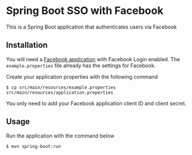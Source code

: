 # Spring Boot SSO with Facebook

This is a Spring Boot application that authenticates users via Facebook

## Installation

You will need a [Facebook application][facebook] with Facebook Login enabled. 
The `example.properties` file already has the settings for Facebook.

Create your application properties with the following command

```
$ cp src/main/resources/example.properties src/main/resources/application.properties
```

You only need to add your Facebook application client ID and client secret.

## Usage

Run the application with the command below

```
$ mvn spring-boot:run
```

[facebook]: https://developers.facebook.com/
